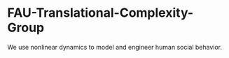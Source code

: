 # FAU-Translational-Complexity-Group
We use nonlinear dynamics to model and engineer human social behavior.
